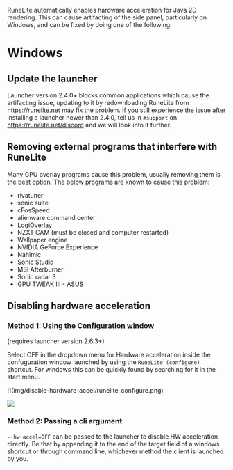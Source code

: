 RuneLite automatically enables hardware acceleration for Java 2D rendering. This can cause artifacting of the side panel, particularly on Windows, and can be fixed by doing one of the following:


# Windows

## Update the launcher

Launcher version 2.4.0+ blocks common applications which cause the artifacting issue, updating to it by redownloading RuneLite from https://runelite.net may fix the problem. If you still experience the issue after installing a launcher newer than 2.4.0, tell us in `#support` on https://runelite.net/discord and we will look into it further.

## Removing external programs that interfere with RuneLite

Many GPU overlay programs cause this problem, usually removing them is the best option. The below programs are known to cause this problem:

* rivatuner
* sonic suite
* cFosSpeed
* alienware command center
* LogiOverlay
* NZXT CAM (must be closed and computer restarted)
* Wallpaper engine
* NVIDIA GeForce Experience
* Nahimic
* Sonic Studio
* MSI Afterburner
* Sonic radar 3
* GPU TWEAK III - ASUS

## Disabling hardware acceleration

### Method 1: Using the [Configuration window](https://github.com/runelite/runelite/wiki/RuneLite-Launcher-Configuration)
(requires launcher version 2.6.3+)

Select OFF in the dropdown menu for Hardware acceleration inside the confuguration window launched by using the `RuneLite (configure)` shortcut.  For windows this can be quickly found by searching for it in the start menu.

!](img/disable-hardware-accel/runelite_configure.png)


![](img/disable-hardware-accel/runelite_configure_hw_accel.png)


### Method 2: Passing a cli argument

`--hw-accel=OFF` can be passed to the launcher to disable HW acceleration directly.  Be that by appending it to the end of the target field of a windows shortcut or through command line, whichever method the client is launched by you.
